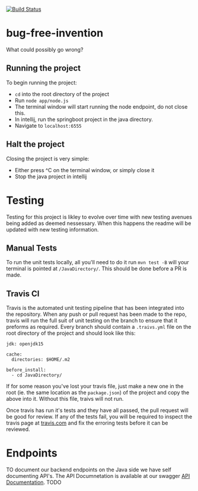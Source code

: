 [![Build Status](https://www.travis-ci.com/MaxieMerge/bug-free-invention.svg?branch=main)](https://www.travis-ci.com/MaxieMerge/bug-free-invention)

# bug-free-invention
What could possibly go wrong?

## Running the project
To begin running the project:
 - `cd` into the root directory of the project
 - Run `node app/node.js`
 - The terminal window will start running the node endpoint, do not close this.
 - In intellij, run the springboot project in the java directory.
 - Navigate to `localhost:6555`

## Halt the project
Closing the project is very simple:
  - Either press ^C on the terminal window, or simply close it
  - Stop the java project in intellij

# Testing
Testing for this project is likley to evolve over time with new testing avenues being added as deemed nessessary. When this happens the readme will be updated with new testing information.

## Manual Tests
To run the unit tests locally, all you'll need to do it run `mvn test -B` will your terminal is pointed at `/JavaDirectory/`. This should be done before a PR is made.

## Travis CI
Travis is the automated unit testing pipeline that has been integrated into the repository. When any push or pull request has been made to the repo, travis will run the full suit of unit testing on the branch to ensure that it preforms as required. Every branch should contain a `.traivs.yml` file on the root directory of the project and should look like this:

```language: java
jdk: openjdk15

cache:
  directories: $HOME/.m2

before_install:
  - cd JavaDirectory/
```
If for some reason you've lost your travis file, just make a new one in the root (ie. the same location as the `package.json`) of the project and copy the above into it. Without this file, traivs will not run.

Once travis has run it's tests and they have all passed, the pull request will be good for review. If any of the tests fail, you will be required to inspect the travis page at [travis.com](https://travis-ci.com/github/MaxieMerge/bug-free-invention) and fix the erroring tests before it can be reviewed.

# Endpoints
TO document our backend endpoints on the Java side we have self documenting API's. The API Documnetation is available at our swagger [API Documentation](http://localhost:8080/swagger-ui/index.html).
TODO
